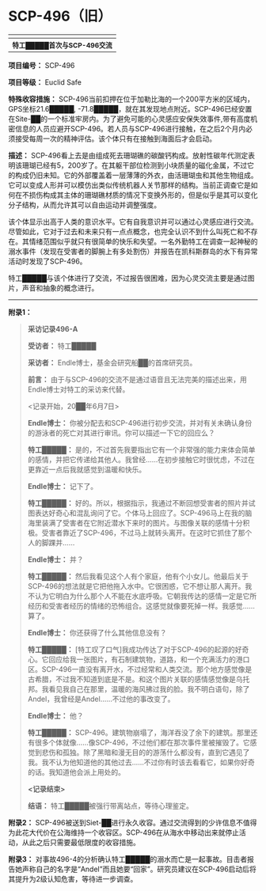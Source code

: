 # SCP-496（旧）
                        


<table class='wiki-content-table'>
 <tr>
  <td colspan='2'
      rowspan='1' />
 </tr>
 <tr>
  <th colspan='2'
      rowspan='1'>
   <sup>&#29305;&#24037;&#9608;&#9608;&#9608;&#9608;&#9608;&#39318;&#27425;&#19982;SCP-496&#20132;&#27969;</sup>
  </th>
 </tr>
</table>

**项目编号：** SCP-496

**项目等级：** Euclid Safe

**特殊收容措施：** SCP-496当前扣押在位于加勒比海的一个200平方米的区域内，GPS坐标21.6█████, -71.8█████，就在其发现地点附近。SCP-496已经安置在Site-██的一个标准牢房内。为了避免可能的心灵感应安保失效事件,带有高度机密信息的人员应避开SCP-496。若人员与SCP-496进行接触，在之后2个月内必须接受每周一次的精神评估。该个体只有在接触到海面后才会启动。

**描述：** SCP-496看上去是由组成死去珊瑚礁的碳酸钙构成。放射性碳年代测定表明该珊瑚已经有5，200岁了。在其躯干部位检测到小块质量的磁化金属，不过它的构成仍旧未知。它的外部覆盖着一层薄薄的外衣，由活珊瑚虫和其他生物组成。它可以变成人形并可以模仿出类似传统机器人关节那样的结构。当前正调查它是如何在不损伤构成其主体的珊瑚礁材质的情况下变换外形的，但是似乎是其可以变化分子结构，从而允许其可以自由运动并调整强度。

该个体显示出高于人类的意识水平。它有自我意识并可以通过心灵感应进行交流。尽管如此，它对于过去和未来只有一点点概念，也完全认识不到什么叫死亡和不存在。其情绪范围似乎就只有很简单的快乐和失望。一名外勤特工在调查一起神秘的溺水事件（发现在受害者的脚腕上有多处割伤）并报告在凯科斯群岛的水下有异常活动时发现了SCP-496。

特工█████与该个体进行了交流，不过报告很困难，因为心灵交流主要是通过图片，声音和抽象的概念进行。


---

**附录1：** 


> **采访记录496-A** 
> 
> **受访者：** 特工█████
> 
> **采访者：** Endle博士，基金会研究船██的首席研究员。
> 
> **前言：** 由于与SCP-496的交流不是通过语音且无法完美的描述出来，用Endle博士对特工的采访来代替。
> 
> <记录开始，20██年6月7日>
> 
> **Endle博士：** 你被分配去和SCP-496进行初步交流，并对有关未确认身份的游泳者的死亡对其进行审讯。你可以描述一下它的回应么？
> 
> **特工█████：** 是的，不过首先我要指出它有一个非常强的能力来体会简单的感情，并把它传递给其他人。我曾经……在初步接触它时很忧虑，不过在更靠近一点后我就感觉到温暖和快乐。
> 
> **Endle博士：** 记下了。
> 
> **特工█████：** 好的。所以，根据指示，我通过不断回想受害者的照片并试图表达好奇心和混乱询问了它。个体马上回应了。SCP-496马上在我的脑海里装满了受害者在它附近潜水下来时的图片。与图像关联的感情十分积极。受害者靠近了SCP-496，不过马上就转头离开。在这时它抓住了那个人的脚踝并……
> 
> **Endle博士：** 并？
> 
> **特工█████：** 然后我看见这个人有个家庭，他有个小女儿。他最后关于SCP-496的想法就是它把他拖入水中。它很困惑，它不想让那人离开。我不认为它明白为什么那个人不能在水底呼吸。它朝我传达的感情一定是它所经历和受害者经历的情绪的恐怖组合。这感觉就像要死掉一样。我感觉……算了。
> 
> **Endle博士：** 你还获得了什么其他信息没有？
> 
> **特工█████：** [特工叹了口气]我成功传达了对于SCP-496的起源的好奇心。它回应给我一张图片，有石制建筑物，道路，和一个充满活力的港口区。SCP-496一直没有离开水，不过经常和人类交流。那个地方感觉像是古希腊，不过我不知道到底是不是。和这个图片关联的感情感觉像是乌托邦。我看见我自己在那里，温暖的海风拂过我的脸。我不明白语句，除了Andel，我曾经是Andel……不过他的事改变了。
> 
> **Endle博士：** 他？
> 
> **特工█████：** SCP-496。建筑物崩塌了，海洋吞没了余下的建筑。那里还有很多个体就像……像SCP-496，不过他们都在那次事件里被摧毁了。它感觉到悲伤和孤独。除了黑暗和漫无目的的游荡什么都没有，直到它遇见了我。我不认为他知道他的其他过去……不过你有时该去看看它，如果你好奇的话。我知道他会派上用处的。
> 
> **<记录结束>** 
> 
> **结语：** 特工█████被强行带离站点，等待心理鉴定。
> 

**附录2：** 
SCP-496被送到Siet-██进行永久收容。通过交流得到的少许信息不值得为此花大代价在公海维持一个收容区。SCP-496在从海水中移动出来就停止活动，从此之后只需要最低限度的收容措施。

**附录3：** 
对事故496-4的分析确认特工█████的溺水而亡是一起事故。目击者报告她声称自己的名字是“Andel”而且她要“回家”。研究员建议在SCP-496启动后将其提升为2级认知危害，等待进一步调查。


                    